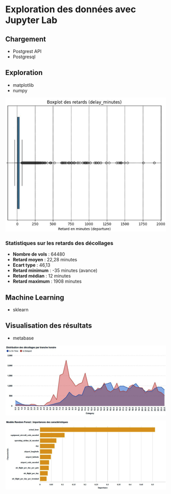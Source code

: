 Exploration des données avec Jupyter Lab
========================================

Chargement
----------
 - Postgrest API
 - Postgresql

Exploration
-----------
 - matplotlib
 - numpy

![distribution_retard_decollages](./boxplotRetardsDecollagesLight.jpg "Distribution des retards pour les décollages")

### Statistiques sur les retards des décollages

 - **Nombre de vols** : 64480
 - **Retard moyen** : 22,28 minutes
 - **Ecart type** : 46,13
 - **Retard minimum** : -35 minutes (avance)
 - **Retard médian** : 12 minutes
 - **Retard maximum** : 1908 minutes

Machine Learning
----------------
 - sklearn

Visualisation des résultats
---------------------------
 - metabase

![distribution_retard_decollages_par_tranche_horaire](./metabase_distrib_hours_light.jpg "Distribution des retards pour les décollages par tranches horaires")

![caracteristiques_principales](./metabase_importance_features_light.jpg "Caractéristiques principales qui influent sur les retards des décollages")
